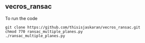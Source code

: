 ## vecros_ransac

To run the code
```
git clone https://github.com/thisisjaskaran/vecros_ransac.git
chmod 770 ransac_multiple_planes.py
./ransac_multiple_planes.py
```
